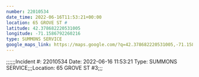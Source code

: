 ```yaml
---
number: 22010534
date_time: 2022-06-16T11:53:21+00:00
location: 65 GROVE ST #
latitude: 42.378682220531005
longitude: -71.1586792260216
type: SUMMONS SERVICE
google_maps_link: https://maps.google.com/?q=42.378682220531005,-71.1586792260216
---
```


;;;;;;Incident #: 22010534  Date: 2022-06-16 11:53:21   Type: SUMMONS SERVICE;;;Location: 65 GROVE ST #3;;;
